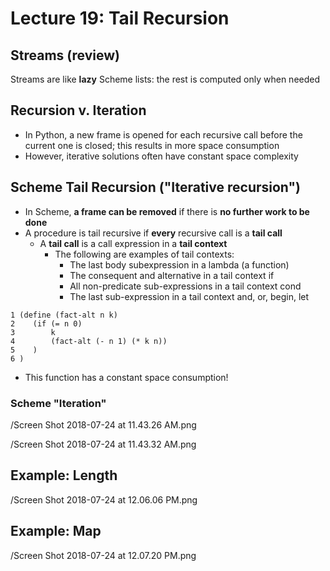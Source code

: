 # Lecture 19: Tail Recursion

## Streams (review)

Streams are like **lazy** Scheme lists: the rest is computed only when needed

## Recursion v. Iteration

- In Python, a new frame is opened for each recursive call before the current one is closed; this results in more space consumption
- However, iterative solutions often have constant space complexity

## Scheme Tail Recursion ("Iterative recursion")

- In Scheme, **a frame can be removed** if there is **no further work to be done**
- A procedure is tail recursive if **every** recursive call is a **tail call**
    - A **tail call** is a call expression in a **tail context**
        - The following are examples of tail contexts:
            - The last body subexpression in a lambda (a function)
            - The consequent and alternative in a tail context if
            - All non-predicate sub-expressions in a tail context cond
            - The last sub-expression in a tail context and, or, begin, let

```
1 (define (fact-alt n k)
2	 (if (= n 0)
3		 k
4		 (fact-alt (- n 1) (* k n))
5	 )
6 )
```

- This function has a constant space consumption!

### Scheme "Iteration"

/Screen Shot 2018-07-24 at 11.43.26 AM.png

/Screen Shot 2018-07-24 at 11.43.32 AM.png

## Example: Length

/Screen Shot 2018-07-24 at 12.06.06 PM.png

## Example: Map

/Screen Shot 2018-07-24 at 12.07.20 PM.png